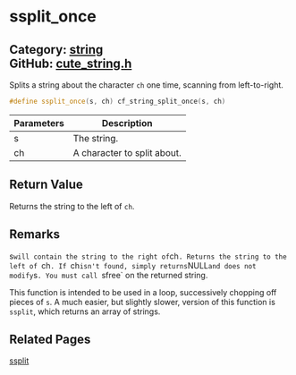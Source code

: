 [](../header.md ':include')

# ssplit_once

Category: [string](https://github.com/RandyGaul/cute_framework/blob/master/docs/api_reference?id=string)  
GitHub: [cute_string.h](https://github.com/RandyGaul/cute_framework/blob/master/include/cute_string.h)  
---

Splits a string about the character `ch` one time, scanning from left-to-right.

```cpp
#define ssplit_once(s, ch) cf_string_split_once(s, ch)
```

Parameters | Description
--- | ---
s | The string.
ch | A character to split about.

## Return Value

Returns the string to the left of `ch`.

## Remarks

s` will contain the string to the right of `ch`.
Returns the string to the left of `ch`.
If `ch` isn't found, simply returns `NULL` and does not modify `s`.
You must call `sfree` on the returned string.

This function is intended to be used in a loop, successively chopping off pieces of `s`.
A much easier, but slightly slower, version of this function is `ssplit`, which returns
an array of strings.

## Related Pages

[ssplit](https://github.com/RandyGaul/cute_framework/blob/master/docs/string/ssplit.md)  
